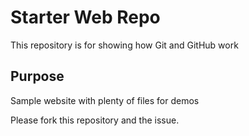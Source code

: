 # Starter Web Repo

This repository is for showing how Git and GitHub work

## Purpose

Sample website with plenty of files for demos

Please fork this repository and the issue.